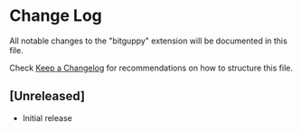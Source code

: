 # Change Log

All notable changes to the "bitguppy" extension will be documented in this file.

Check [Keep a Changelog](http://keepachangelog.com/) for recommendations on how to structure this file.

## [Unreleased]

- Initial release

